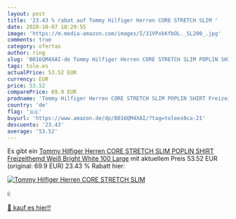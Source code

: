 ```yaml
---
layout: post
title: '23.43 % rabat auf Tommy Hilfiger Herren CORE STRETCH SLIM '
date: 2020-10-07 18:29:55
image: 'https://m.media-amazon.com/images/I/31VPxkKfbOL._SL200_.jpg'
comments: true
category: ofertas
author: ring
slug: 'B016QM4XAI-de Tommy Hilfiger Herren CORE STRETCH SLIM POPLIN SHIRT...'
tags: tole.es
actualPrice: 53.52 EUR
currency: EUR
price: 53.52
comparePrice: 69.9 EUR
prodname: 'Tommy Hilfiger Herren CORE STRETCH SLIM POPLIN SHIRT Freizeithemd  Weiß  Bright White 100   Large'
country: 'de'
flag: '🇩🇪'
buyurl: 'https://www.amazon.de/dp/B016QM4XAI/?tag=tolees0ca-21'
descuento: '23.43'
average: '53.52'
---
```


Es gibt ein [Tommy Hilfiger Herren CORE STRETCH SLIM POPLIN SHIRT Freizeithemd  Weiß  Bright White 100   Large](https://www.amazon.de/dp/B016QM4XAI/?tag=tolees0ca-21) mit aktuellem Preis 53.52 EUR (original: 69.9 EUR) 23.43 % Rabatt hier:

[![Tommy Hilfiger Herren CORE STRETCH SLIM ](https://m.media-amazon.com/images/I/31VPxkKfbOL._SL200_.jpg)](https://www.amazon.de/dp/B016QM4XAI/?tag=tolees0ca-21)

ℹ️:


[🛒 kauf es hier!!](https://www.amazon.de/dp/B016QM4XAI/?tag=tolees0ca-21)
